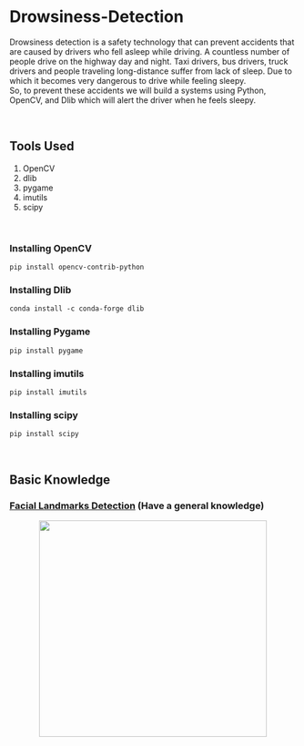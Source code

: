 # Drowsiness-Detection
Drowsiness detection is a safety technology that can prevent accidents that are caused by drivers who fell asleep while driving.
A countless number of people drive on the highway day and night. Taxi drivers, bus drivers, truck drivers and people traveling long-distance suffer from lack of sleep. Due to which it becomes very dangerous to drive while feeling sleepy. <br>
So, to prevent these accidents we will build a systems using Python, OpenCV, and Dlib which will alert the driver when he feels sleepy.

<br>

## Tools Used
 1. OpenCV
 2. dlib
 3. pygame
 4. imutils
 5. scipy
 
<br> 

### Installing OpenCV
`pip install opencv-contrib-python`
<br>

### Installing Dlib
`conda install -c conda-forge dlib`
<br>

### Installing Pygame
`pip install pygame`
<br>

### Installing imutils
`pip install imutils`

### Installing scipy
`pip install scipy`

<br>

## Basic Knowledge
### [Facial Landmarks Detection](https://www.pyimagesearch.com/2018/04/02/faster-facial-landmark-detector-with-dlib/) (Have a general knowledge)

<p align="center">
  <img width="400" height="380" src="https://cdn-images-1.medium.com/max/1600/1*96UT-D8uSXjlnyvs9DZTog.png">
</p>
